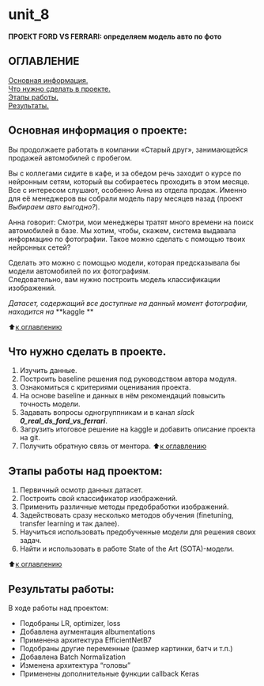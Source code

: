# unit_8
**ПРОЕКТ FORD VS FERRARI: определяем модель авто по фото**

<a name="ОГ"></a> 
## ОГЛАВЛЕНИЕ     

[Основная информация.](#ОС)      
[Что нужно сделать в проекте.](#КР)    
[Этапы работы.](#ЭТ)    
[Результаты.](#РЗ)    

<a name="ОС"></a> 
## Основная информация о проекте:

Вы продолжаете работать в компании «Старый друг», занимающейся продажей автомобилей с пробегом.

Вы с коллегами сидите в кафе, и за обедом речь заходит о курсе по нейронным сетям, который вы собираетесь проходить в этом месяце. 
Все с интересом слушают, особенно Анна из отдела продаж. Именно для её менеджеров вы собрали модель пару месяцев назад (проект _Выбираем авто выгодно?_).

Анна говорит: Смотри, мои менеджеры тратят много времени на поиск автомобилей в базе. Мы хотим, чтобы, скажем, система выдавала информацию по фотографии. 
Такое можно сделать с помощью твоих нейронных сетей?

Сделать это можно с помощью модели, которая предсказывала бы модели автомобилей по их фотографиям.  
Следовательно, вам нужно построить модель классификации изображений.  

*Датасет, содержащий все доступные на данный момент фотографии, находится на* **kaggle **

:arrow_up:[к оглавлению](#ОГ)

<a name="КР"></a> 
## Что нужно сделать в проекте. 

1. Изучить данные.
2. Построить baseline решения под руководством автора модуля.
3. Ознакомиться с критериями оценивания проекта.
4. На основе baseline и данных в нём рекомендаций повысить точность модели.
5. Задавать вопросы одногруппникам и в канал _slack_ **_0_real_ds_ford_vs_ferrari_**.
6. Загрузить итоговое решение на kaggle и добавить описание проекта на git.
7. Получить обратную связь от ментора.
:arrow_up:[к оглавлению](#ОГ)

<a name="ЭТ"></a> 
## Этапы работы над проектом: 

1. Первичный осмотр данных датасет. 
2. Построить свой классификатор изображений.
3. Применить различные методы предобработки изображений.
4. Задействовать сразу несколько методов обучения (finetuning, transfer learning и так далее).
5. Научиться использовать предобученные модели для решения своих задач.
6. Найти и использовать в работе State of the Art (SOTA)-модели.

:arrow_up:[к оглавлению](#ОГ)

<a name="РЗ"></a> 
## Результаты работы: 

В ходе работы над проектом:

- Подобраны LR, optimizer, loss
- Добавлена аугментация albumentations
- Применена архитектура EfficientNetB7
- Подобраны другие переменные (размер картинки, батч и т.п.)
- Добавлена Batch Normalization
- Изменена архитектура “головы”
- Применены дополнительные функции callback Keras



